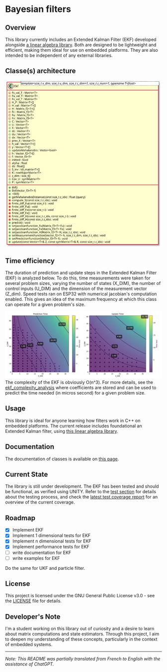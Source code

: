 # Bayesian filters
## Overview
This library currently includes an Extended Kalman Filter (EKF) developed alongside [a linear algebra library](https://github.com/robinAZERTY/linear_algebra). Both are designed to be lightweight and efficient, making them ideal for use on embedded platforms. They are also intended to be independent of any external libraries.

## Classe(s) architecture
![Classes diagram](docs/architecture/classDiagram.svg)

## Time efficiency
The duration of prediction and update steps in the Extended Kalman Filter (EKF) is analyzed below. To do this, time measurements were taken for several problem sizes, varying the number of states (X_DIM), the number of control inputs (U_DIM) and the dimension of the measurement vector (Z_dim). Speed tests ran on ESP32 with numerical jacobian's computation enabled. This gives an idea of the maximum frequency at which this class can operate for a given problem's size.

![Efficiency](docs/efficiency/ekf_complexity_analysis.png)
The complexity of the EKF is obviously O(n^3).
For more details, see the [ekf_complexity_analysis](docs/efficiency/ekf_complexity_analysis.json) where coefficients are stored and can be used to predict the time needed (in micros second) for a given problem size.

## Usage
This library is ideal for anyone learning how filters work in C++ on embedded platforms. The current release includes foundational an Extended Kalman filter, using [this linear algebra library](https://github.com/robinAZERTY/linear_algebra).

## Documentation
The documentation of classes is available on [this page](https://robinazerty.github.io/bayesian_filters/doxygen/html/annotated.html).

## Current State
The library is still under development. The EKF has been tested and should be functional, as verified using UNITY. Refer to the [test section](test/) for details about the testing process, and check the [latest test coverage report](https://robinazerty.github.io/bayesian_filters/coverage_report/index.html) for an overview of the current coverage.

## Roadmap
- [X] Implement EKF
- [X] Implement 1 dimensional tests for EKF
- [X] Implement n dimensional tests for EKF
- [X] Implement performance tests for EKF
- [ ] write documentation for EKF
- [ ] write examples for EKF
      
Do the same for UKF and particle filter.


## License
This project is licensed under the GNU General Public License v3.0 - see the [LICENSE](LICENSE) file for details.

## Developer's Note
I'm a student working on this library out of curiosity and a desire to learn about matrix computations and state estimators. Through this project, I aim to deepen my understanding of these concepts, particularly in the context of embedded systems.


---
_Note: This README was partially translated from French to English with the assistance of ChatGPT._
